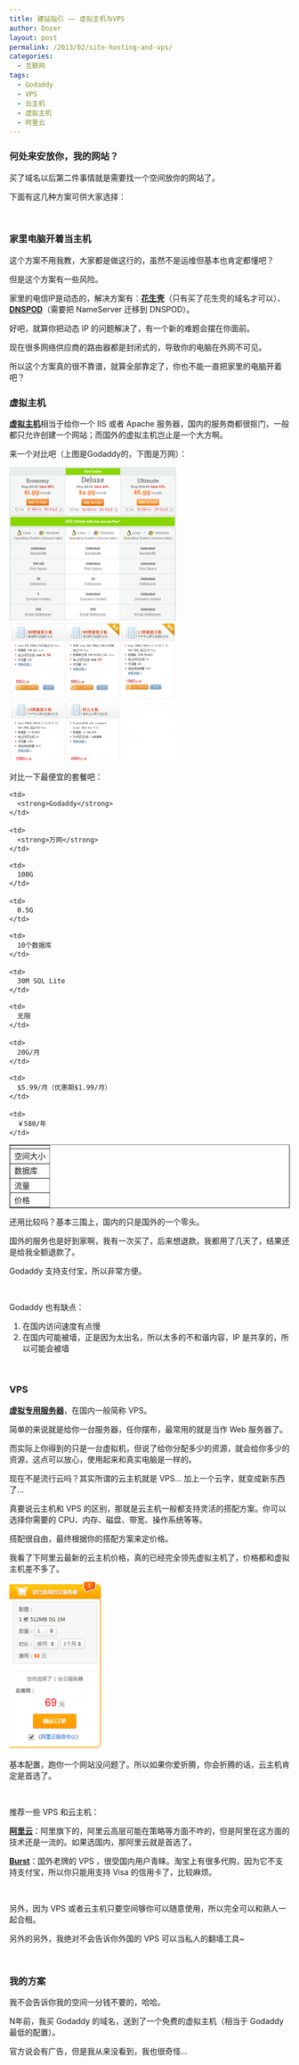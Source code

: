 ```yaml
---
title: 建站指引 —— 虚拟主机与VPS
author: Dozer
layout: post
permalink: /2013/02/site-hosting-and-vps/
categories:
  - 互联网
tags:
  - Godaddy
  - VPS
  - 云主机
  - 虚拟主机
  - 阿里云
---
```


### 何处来安放你，我的网站？

买了域名以后第二件事情就是需要找一个空间放你的网站了。

下面有这几种方案可供大家选择：

&nbsp;

### 家里电脑开着当主机

这个方案不用我教，大家都是做这行的，虽然不是运维但基本也肯定都懂吧？

但是这个方案有一些风险。

家里的电信IP是动态的，解决方案有：**<a href="http://www.iplaysoft.com/peanuthull.html" target="_blank">花生壳</a>**（只有买了花生壳的域名才可以）、<a href="https://www.dnspod.cn/support/index/fid/201" target="_blank"><strong>DNSPOD</strong></a>（需要把 NameServer 迁移到 DNSPOD）。

好吧，就算你把动态 IP 的问题解决了，有一个新的难题会摆在你面前。

现在很多网络供应商的路由器都是封闭式的，导致你的电脑在外网不可见。

所以这个方案真的很不靠谱，就算全部靠定了，你也不能一直把家里的电脑开着吧？

<!--more-->

### 虚拟主机

<a href="http://zh.wikipedia.org/zh/%E8%99%9A%E6%8B%9F%E4%B8%BB%E6%9C%BA" target="_blank"><strong>虚拟主机</strong></a>相当于给你一个 IIS 或者 Apache 服务器，国内的服务商都很抠门，一般都只允许创建一个网站；而国外的虚拟主机岂止是一个大方啊。

来一个对比吧（上图是Godaddy的，下图是万网）：

[<img class="alignnone size-medium wp-image-1059" alt="godaddy" src="/uploads/2013/02/godaddy-300x276.png" width="300" height="276" />][1]<img class="alignnone size-medium wp-image-1058" style="color: #333333; font-style: normal;" alt="wan" src="/uploads/2013/02/wan-300x249.png" width="300" height="249" />

对比一下最便宜的套餐吧：

<table border="1">
  <tr>
    <td>
    </td>
    
    <td>
      <strong>Godaddy</strong>
    </td>
    
    <td>
      <strong>万网</strong>
    </td>
  </tr>
  
  <tr>
    <td>
      空间大小
    </td>
    
    <td>
      100G
    </td>
    
    <td>
      0.5G
    </td>
  </tr>
  
  <tr>
    <td>
      数据库
    </td>
    
    <td>
      10个数据库
    </td>
    
    <td>
      30M SQL Lite
    </td>
  </tr>
  
  <tr>
    <td>
      流量
    </td>
    
    <td>
      无限
    </td>
    
    <td>
      20G/月
    </td>
  </tr>
  
  <tr>
    <td>
      价格
    </td>
    
    <td>
      $5.99/月（优惠期$1.99/月）
    </td>
    
    <td>
      ￥580/年
    </td>
  </tr>
</table>

还用比较吗？基本三围上，国内的只是国外的一个零头。

国外的服务也是好到家啊，我有一次买了，后来想退款。我都用了几天了，结果还是给我全额退款了。

Godaddy 支持支付宝，所以非常方便。

&nbsp;

Godaddy 也有缺点：

1.  在国内访问速度有点慢
2.  在国内可能被墙，正是因为太出名，所以太多的不和谐内容，IP 是共享的，所以可能会被墙

&nbsp;

### VPS

<a href="http://zh.wikipedia.org/wiki/%E8%99%9A%E6%8B%9F%E4%B8%93%E7%94%A8%E6%9C%8D%E5%8A%A1%E5%99%A8" target="_blank"><strong>虚拟专用服务器</strong></a>，在国内一般简称 VPS。

简单的来说就是给你一台服务器，任你摆布，最常用的就是当作 Web 服务器了。

而实际上你得到的只是一台虚拟机，但说了给你分配多少的资源，就会给你多少的资源，这点可以放心，使用起来和真实电脑是一样的。

现在不是流行云吗？其实所谓的云主机就是 VPS… 加上一个云字，就变成新东西了…

真要说云主机和 VPS 的区别，那就是云主机一般都支持灵活的搭配方案。你可以选择你需要的 CPU、内存、磁盘、带宽、操作系统等等。

搭配很自由，最终根据你的搭配方案来定价格。

我看了下阿里云最新的云主机价格，真的已经完全领先虚拟主机了，价格都和虚拟主机差不多了。

[<img class="alignnone size-medium wp-image-1064" alt="ali" src="/uploads/2013/02/ali-175x300.png" width="175" height="300" />][2]

基本配置，跑你一个网站没问题了。所以如果你爱折腾，你会折腾的话，云主机肯定是首选了。

&nbsp;

推荐一些 VPS 和云主机：

<a href="http://www.aliyun.com/" target="_blank"><strong>阿里云</strong></a>：阿里旗下的，阿里云高层可能在策略等方面不咋的，但是阿里在这方面的技术还是一流的。如果选国内，那阿里云就是首选了。

<a href="http://www.burst.net/" target="_blank"><strong>Burst</strong></a>：国外老牌的 VPS ，很受国内用户青睐。淘宝上有很多代购，因为它不支持支付宝，所以你只能用支持 Visa 的信用卡了，比较麻烦。

&nbsp;

另外，因为 VPS 或者云主机只要空间够你可以随意使用，所以完全可以和熟人一起合租。

另外的另外，我绝对不会告诉你外国的 VPS 可以当私人的翻墙工具~

&nbsp;

### 我的方案

我不会告诉你我的空间一分钱不要的，哈哈。

N年前，我买 Godaddy 的域名，送到了一个免费的虚拟主机（相当于 Godaddy 最低的配置）。

官方说会有广告，但是我从来没看到，我也很奇怪…

 [1]: /uploads/2013/02/godaddy.png
 [2]: /uploads/2013/02/ali.png
